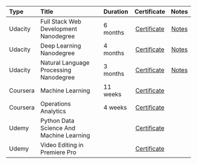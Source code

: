 | Type | Title | Duration | Certificate | Notes |
| :--- | :--- | :--- | :---: | :---: |
| Udacity | Full Stack Web Development Nanodegree | 6 months | [Certificate](https://confirm.udacity.com/WCEASJHL) | [Notes](https://siebenrock.github.io/certificates/FullStackWebDevelopment) |
| Udacity | Deep Learning Nanodegree | 4 months | [Certificate](https://confirm.udacity.com/PNJSH6MD) | [Notes](https://siebenrock.github.io/certificates/DeepLearning) |
| Udacity | Natural Language Processing Nanodegree | 3 months | [Certificate](https://graduation.udacity.com/confirm/DCL2KSER) | [Notes](https://siebenrock.github.io/certificates/NaturalLanguageProcessing) |
| Coursera | Machine Learning | 11 weeks | [Certificate](https://www.coursera.org/account/accomplishments/certificate/D8KUYSKG7CSS) ||
| Coursera | Operations Analytics | 4 weeks | [Certificate](https://www.coursera.org/account/accomplishments/certificate/XFX6GFYK8SP7) ||
| Udemy | Python Data Science And Machine Learning || [Certificate](https://www.udemy.com/certificate/UC-CNTLJPZL/) ||
| Udemy | Video Editing in Premiere Pro || [Certificate](https://www.udemy.com/certificate/UC-I4S6Z5EW/) ||
